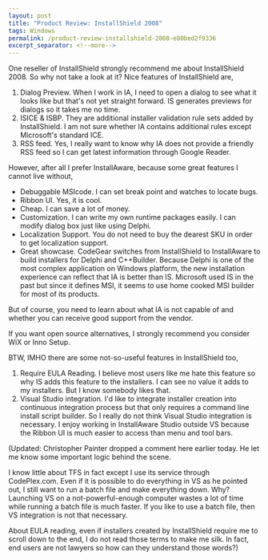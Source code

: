```yaml
---
layout: post
title: "Product Review: InstallShield 2008"
tags: Windows
permalink: /product-review-installshield-2008-e80bed2f9336
excerpt_separator: <!--more-->
---
```

One reseller of InstallShield strongly recommend me about InstallShield 2008. So why not take a look at it?
Nice features of InstallShield are,

1. Dialog Preview. When I work in IA, I need to open a dialog to see what it looks like but that's not yet straight forward. IS generates previews for dialogs so it takes me no time.
1. ISICE & ISBP. They are additional installer validation rule sets added by InstallShield. I am not sure whether IA contains additional rules except Microsoft's standard ICE.
1. RSS feed. Yes, I really want to know why IA does not provide a friendly RSS feed so I can get latest information through Google Reader.

However, after all I prefer InstallAware, because some great features I cannot live without,

* Debuggable MSIcode. I can set break point and watches to locate bugs.
* Ribbon UI. Yes, it is cool.
* Cheap. I can save a lot of money.
* Customization. I can write my own runtime packages easily. I can modify dialog box just like using Delphi.
* Localization Support. You do not need to buy the dearest SKU in order to get localization support.
* Great showcase. CodeGear switches from InstallShield to InstallAware to build installers for Delphi and C++Builder. Because Delphi is one of the most complex application on Windows platform, the new installation experience can reflect that IA is better than IS. Microsoft used IS in the past but since it defines MSI, it seems to use home cooked MSI builder for most of its products.

But of course, you need to learn about what IA is not capable of and whether you can receive good support from the vendor.

If you want open source alternatives, I strongly recommend you consider WiX or Inno Setup.

BTW, IMHO there are some not-so-useful features in InstallShield too,

1. Require EULA Reading. I believe most users like me hate this feature so why IS adds this feature to the installers. I can see no value it adds to my installers. But I know somebody likes that.
1. Visual Studio integration. I'd like to integrate installer creation into continuous integration process but that only requires a command line install script builder. So I really do not think Visual Studio integration is necessary. I enjoy working in InstallAware Studio outside VS because the Ribbon UI is much easier to access than menu and tool bars.

(Updated: Christopher Painter dropped a comment here earlier today. He let me know some important logic behind the scene.

I know little about TFS in fact except I use its service through CodePlex.com. Even if it is possible to do everything in VS as he pointed out, I still want to run a batch file and make everything down. Why? Launching VS on a not-powerful-enough computer wastes a lot of time while running a batch file is much faster. If you like to use a batch file, then VS integration is not that necessary.

About EULA reading, even if installers created by InstallShield require me to scroll down to the end, I do not read those terms to make me silk. In fact, end users are not lawyers so how can they understand those words?)
<!--more-->